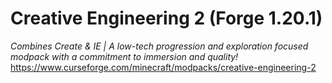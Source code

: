 # Creative Engineering 2 (Forge 1.20.1)
_Combines Create &amp; IE | A low-tech progression and exploration focused modpack with a commitment to immersion and quality!_
https://www.curseforge.com/minecraft/modpacks/creative-engineering-2
